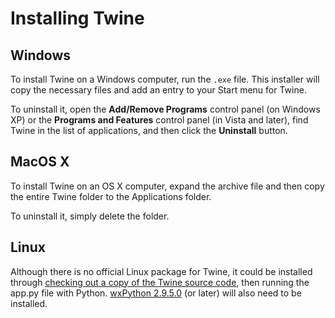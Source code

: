 # Installing Twine

## Windows

To install Twine on a Windows computer, run the `.exe` file. This installer will copy the necessary files and add an entry to your Start menu for Twine.

To uninstall it, open the **Add/Remove Programs** control panel (on Windows XP) or the **Programs and Features** control panel (in Vista and later), find Twine in the list of applications, and then click the **Uninstall** button.

## MacOS X

To install Twine on an OS X computer, expand the archive file and then copy the entire Twine folder to the Applications folder.

To uninstall it, simply delete the folder.

## Linux

Although there is no official Linux package for Twine, it could be installed through [checking out a copy of the Twine source code](http://github.com/tweecode/twine), then running the app.py file with Python. [wxPython 2.9.5.0](http://www.wxpython.org/) (or later) will also need to be installed.
